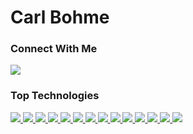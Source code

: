 # Carl Bohme

### Connect With Me
<a href="https://www.linkedin.com/in/carl-bohme/">
  <img src="https://img.shields.io/badge/linkedin-%230077B5.svg?style=for-the-badge&logo=linkedin&logoColor=white">
</a>

### Top Technologies
<a href="https://reactjs.org/">
  <img src="https://img.shields.io/badge/React-20232A?style=for-the-badge&logo=react&logoColor=61DAFB">
</a>

<a href="https://developer.mozilla.org/en-US/docs/Web/javascript">
  <img src="https://img.shields.io/badge/JavaScript-F7DF1E?style=for-the-badge&logo=javascript&logoColor=black">
</a>

<a href="https://developer.mozilla.org/en-US/docs/Web/HTML">
  <img src="https://img.shields.io/badge/HTML5-E34F26?style=for-the-badge&logo=html5&logoColor=white">
</a>

<a href="https://developer.mozilla.org/en-US/docs/Web/CSS">
  <img src="https://img.shields.io/badge/CSS3-1572B6?style=for-the-badge&logo=css3&logoColor=white">
</a>

<a href="https://nodejs.org/en/docs/">
  <img src="https://img.shields.io/badge/Node-43853D?style=for-the-badge&logo=node.js&logoColor=white">
</a>

<a href="http://expressjs.com/">
  <img src="https://img.shields.io/badge/Express-323230?style=for-the-badge&logo=express&logoColor=61DAFB">
</a>

<a href="https://www.mongodb.com/docs/">
  <img src="https://img.shields.io/badge/MongoDB-4baf4f?style=for-the-badge&logo=mongodb&logoColor=61DAFB">
</a>

<a href="https://dev.mysql.com/doc/">
  <img src="https://img.shields.io/badge/mysql-%2300000f.svg?style=for-the-badge&logo=mysql&logoColor=white">
</a>

<a href="https://tailwindcss.com/docs/">
  <img src="https://img.shields.io/badge/tailwindcss-%2338B2AC.svg?style=for-the-badge&logo=tailwind-css&logoColor=white">
</a>

<a href="https://react-redux.js.org/">
  <img src="https://img.shields.io/badge/redux-%23593d88.svg?style=for-the-badge&logo=redux&logoColor=white">
</a>

<a href="https://sequelize.org/docs/v6/">
  <img src="https://img.shields.io/badge/Sequelize-52B0E7?style=for-the-badge&logo=Sequelize&logoColor=white">
</a>

<a href="https://getbootstrap.com/docs/5.3/getting-started/introduction/">
  <img src="https://img.shields.io/badge/bootstrap-%23563D7C.svg?style=for-the-badge&logo=bootstrap&logoColor=white">
</a>

<a href="https://unity.com/">
  <img src="https://img.shields.io/badge/unity-%23000000.svg?style=for-the-badge&logo=unity&logoColor=white">
</a>

<a href="https://dotnet.microsoft.com/en-us/">
  <img src="https://img.shields.io/badge/.NET-5C2D91?style=for-the-badge&logo=.net&logoColor=white">
</a>
